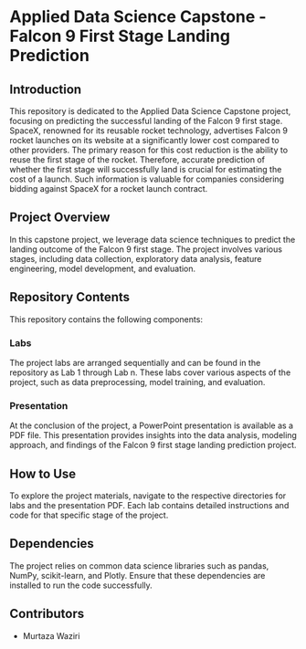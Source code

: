 # Applied Data Science Capstone - Falcon 9 First Stage Landing Prediction

## Introduction

This repository is dedicated to the Applied Data Science Capstone project, focusing on predicting the successful landing of the Falcon 9 first stage. SpaceX, renowned for its reusable rocket technology, advertises Falcon 9 rocket launches on its website at a significantly lower cost compared to other providers. The primary reason for this cost reduction is the ability to reuse the first stage of the rocket. Therefore, accurate prediction of whether the first stage will successfully land is crucial for estimating the cost of a launch. Such information is valuable for companies considering bidding against SpaceX for a rocket launch contract.

## Project Overview

In this capstone project, we leverage data science techniques to predict the landing outcome of the Falcon 9 first stage. The project involves various stages, including data collection, exploratory data analysis, feature engineering, model development, and evaluation.

## Repository Contents

This repository contains the following components:

### Labs

The project labs are arranged sequentially and can be found in the repository as Lab 1 through Lab n. These labs cover various aspects of the project, such as data preprocessing, model training, and evaluation.

### Presentation

At the conclusion of the project, a PowerPoint presentation is available as a PDF file. This presentation provides insights into the data analysis, modeling approach, and findings of the Falcon 9 first stage landing prediction project.

## How to Use

To explore the project materials, navigate to the respective directories for labs and the presentation PDF. Each lab contains detailed instructions and code for that specific stage of the project.

## Dependencies

The project relies on common data science libraries such as pandas, NumPy, scikit-learn, and Plotly. Ensure that these dependencies are installed to run the code successfully.

## Contributors

- Murtaza Waziri

